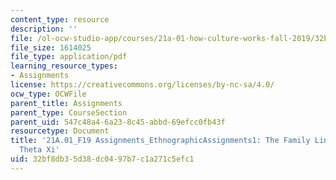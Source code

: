 ```yaml
---
content_type: resource
description: ''
file: /ol-ocw-studio-app/courses/21a-01-how-culture-works-fall-2019/32bf8db35d38dc0497b7c1a271c5efc1_MIT21A_01F19_Assignment1_Ex1.pdf
file_size: 1614025
file_type: application/pdf
learning_resource_types:
- Assignments
license: https://creativecommons.org/licenses/by-nc-sa/4.0/
ocw_type: OCWFile
parent_title: Assignments
parent_type: CourseSection
parent_uid: 547c48a4-6a23-8c45-abbd-69efcc0fb43f
resourcetype: Document
title: '21A.01_F19 Assignments_EthnographicAssignments1: The Family Line System of
  Theta Xi'
uid: 32bf8db3-5d38-dc04-97b7-c1a271c5efc1
---
```


